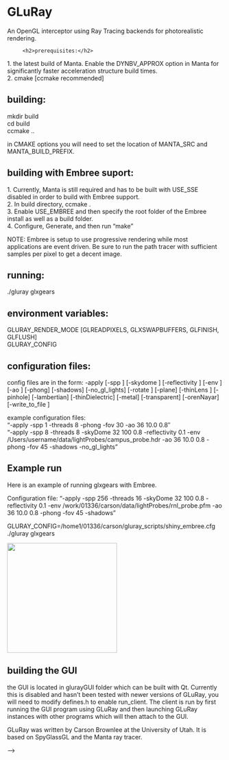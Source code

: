 GLuRay
======

An OpenGL interceptor using Ray Tracing backends for photorealistic rendering.

         <h2>prerequisites:</h2>
<p>1.  the latest build of Manta.  Enable the DYNBV_APPROX option in Manta for significantly faster acceleration structure build times.<br />
2.  cmake [ccmake recommended]</p>
<h2>building:</h2>
<p>mkdir build<br />
cd build<br />
ccmake ..</p>
<p>in CMAKE options you will need to set the location of MANTA_SRC and MANTA_BUILD_PREFIX.</p>
<h2>building with Embree suport:</h2>
<p>1.  Currently, Manta is still required and has to be built with USE_SSE disabled in order to build with Embree support.<br />
2.  In build directory, ccmake .<br />
3.  Enable USE_EMBREE and then specify the root folder of the Embree install as well as a build folder.<br />
4.  Configure, Generate, and then run &#8220;make&#8221;</p>
<p>NOTE: Embree is setup to use progressive rendering while most applications are event driven.  Be sure to run the path tracer with sufficient samples per pixel to get a decent image.  </p>
<h2>running:</h2>
<p>./gluray glxgears</p>
<h2>environment variables:</h2>
<p>GLURAY_RENDER_MODE [GLREADPIXELS, GLXSWAPBUFFERS, GLFINISH, GLFLUSH]<br />
GLURAY_CONFIG
<path to config file>
<h2>configuration files:</h2>
<p>config files are in the form: -apply [-spp <number of samples per pixel] [ -threads <int> ] [-skydome <int number>  <float size of dome> <float 0-1 intensity>] [-reflectivity <float 0-1>] [-env <string path to .hdr file>] [-ao <int number> <float cutoff distance> <float intensity>] [-phong] [-shadows] [-no_gl_lights] [-rotate <float speed> <float offset>] [-plane] [-thinLens <float focaldistance> <float aperture>] [-pinhole] [-lambertian] [-thinDielectric] [-metal] [-transparent] [-orenNayar] [-write_to_file <string file or may say generated to generate file names for each frame>]</p>
<p>example configuration files:<br />
 &#8220;-apply -spp 1 -threads 8 -phong -fov 30 -ao 36 10.0 0.8&#8243;<br />
&#8220;-apply -spp 8 -threads 8 -skyDome 32 100 0.8 -reflectivity 0.1 -env /Users/username/data/lightProbes/campus_probe.hdr -ao 36 10.0 0.8 -phong -fov 45 -shadows -no_gl_lights&#8221;</p>
<h2> Example run </h2>
<p>Here is an example of running glxgears with Embree.  </p>
<p>Configuration file:  &#8220;-apply -spp 256 -threads 16 -skyDome 32 100 0.8 -reflectivity 0.1 -env /work/01336/carson/data/lightProbes/rnl_probe.pfm -ao 36 10.0 0.8 -phong -fov 45 -shadows&#8221;</p>
<p>GLURAY_CONFIG=/home1/01336/carson/gluray_scripts/shiny_embree.cfg ./gluray glxgears</p>
<p><a href="http://enja.org/carson/wp-content/uploads/2013/04/Screen-Shot-2013-10-02-at-11.18.00-AM1.png"><img src="http://enja.org/carson/wp-content/uploads/2013/04/Screen-Shot-2013-10-02-at-11.18.00-AM1.png" alt="" title="Screen Shot 2013-10-02 at 11.18.00 AM"  width="256" height="256" class="aligncenter size-full wp-image-199" /></a></p>
<h2>building the GUI</h2>
<p>the GUI is located in glurayGUI folder which can be built with Qt.  Currently this is disabled and hasn&#8217;t been tested with newer versions of GLuRay, you will need to modify defines.h to enable run_client.  The client is run by first running the GUI program using GLuRay and then launching GLuRay instances with other programs which will then attach to the GUI.</p>
<p>GLuRay was written by Carson Brownlee at the University of Utah.  It is based on SpyGlassGL and the Manta ray tracer.</p>
    -->
  </div>